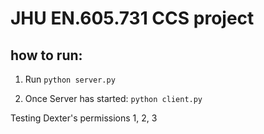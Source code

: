 # JHU EN.605.731 CCS project

## how to run:
1) Run `python server.py`

2) Once Server has started: `python client.py`

Testing Dexter's permissions 1, 2, 3
